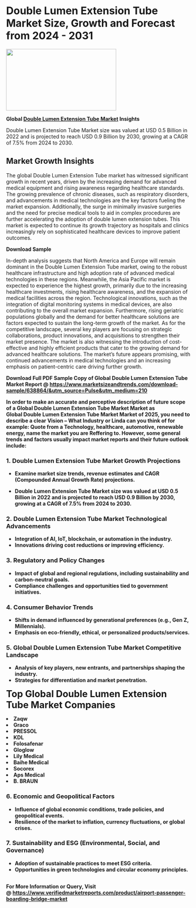 <H1>Double Lumen Extension Tube Market Size, Growth and Forecast from 2024 - 2031</H1><img class="aligncenter size-medium wp-image-584254" src="https://thirdeyenews.in/wp-content/uploads/2024/09/Global-Market-Research-300x168.jpeg" alt="" width="300" height="168" /><p><strong>Global&nbsp;<a href="https://www.marketsizeandtrends.com/download-sample/638864/&amp;utm_source=Pulse&amp;utm_medium=210">Double Lumen Extension Tube Market</a> Insights</strong></p><p>Double Lumen Extension Tube Market size was valued at USD 0.5 Billion in 2022 and is projected to reach USD 0.9 Billion by 2030, growing at a CAGR of 7.5% from 2024 to 2030.</p><p><h2>Market Growth Insights</h2> <p>The global Double Lumen Extension Tube market has witnessed significant growth in recent years, driven by the increasing demand for advanced medical equipment and rising awareness regarding healthcare standards. The growing prevalence of chronic diseases, such as respiratory disorders, and advancements in medical technologies are the key factors fueling the market expansion. Additionally, the surge in minimally invasive surgeries and the need for precise medical tools to aid in complex procedures are further accelerating the adoption of double lumen extension tubes. This market is expected to continue its growth trajectory as hospitals and clinics increasingly rely on sophisticated healthcare devices to improve patient outcomes.</p> <p><strong>Download Sample</strong></p> <p>In-depth analysis suggests that North America and Europe will remain dominant in the Double Lumen Extension Tube market, owing to the robust healthcare infrastructure and high adoption rate of advanced medical technologies in these regions. Meanwhile, the Asia Pacific market is expected to experience the highest growth, primarily due to the increasing healthcare investments, rising healthcare awareness, and the expansion of medical facilities across the region. Technological innovations, such as the integration of digital monitoring systems in medical devices, are also contributing to the overall market expansion. Furthermore, rising geriatric populations globally and the demand for better healthcare solutions are factors expected to sustain the long-term growth of the market. As for the competitive landscape, several key players are focusing on strategic collaborations, product innovations, and acquisitions to strengthen their market presence. The market is also witnessing the introduction of cost-effective and highly efficient products that cater to the growing demand for advanced healthcare solutions. The market’s future appears promising, with continued advancements in medical technologies and an increasing emphasis on patient-centric care driving further growth.</p> <p><strong></p><p><span class=""><strong>Download Full PDF Sample Copy of Global Double Lumen Extension Tube Market Report</strong> @ <a href="https://www.marketsizeandtrends.com/download-sample/638864/&amp;utm_source=Pulse&amp;utm_medium=210" target="_blank">https://www.marketsizeandtrends.com/download-sample/638864/&amp;utm_source=Pulse&amp;utm_medium=210</a></span></p><p>In order to make an accurate and perceptive description of future scope of a Global&nbsp;Double Lumen Extension Tube Market Market as Global&nbsp;Double Lumen Extension Tube Market Market of 2025, you need to describe a clear Vision &ndash; What Industry or Linda can you think of for example: Quote from a Technology, healthcare, automotive, renewable energy, name the market you are Reffering to. However, some general trends and factors usually impact market reports and their future outlook include:</p><h3>1.&nbsp;<strong>Double Lumen Extension Tube Market Growth Projections</strong></h3><ul><li>Examine market size trends, revenue estimates and CAGR (Compounded Annual Growth Rate) projections.</li><li><p>Double Lumen Extension Tube Market size was valued at USD 0.5 Billion in 2022 and is projected to reach USD 0.9 Billion by 2030, growing at a CAGR of 7.5% from 2024 to 2030.</p></li></ul><h3>2.&nbsp;<strong>Double Lumen Extension Tube Market Technological Advancements</strong></h3><ul><li>Integration of AI, IoT, blockchain, or automation in the industry.</li><li>Innovations driving cost reductions or improving efficiency.</li></ul><h3>3.&nbsp;<strong>Regulatory and Policy Changes</strong></h3><ul><li>Impact of global and regional regulations, including sustainability and carbon-neutral goals.</li><li>Compliance challenges and opportunities tied to government initiatives.</li></ul><h3>4.&nbsp;<strong>Consumer Behavior Trends</strong></h3><ul><li>Shifts in demand influenced by generational preferences (e.g., Gen Z, Millennials).</li><li>Emphasis on eco-friendly, ethical, or personalized products/services.</li></ul><h3>5.&nbsp;<strong>Global Double Lumen Extension Tube Market Competitive Landscape</strong></h3><ul><li>Analysis of key players, new entrants, and partnerships shaping the industry.</li><li>Strategies for differentiation and market penetration.</li></ul><p data-pm-slice="1 1 []"><span style="color: inherit; font-family: inherit; font-size: 25px;">Top Global Double Lumen Extension Tube Market Companies</span></p><div class="" data-test-id=""><p><li>Zaqw</li><li> Graco</li><li> PRESSOL</li><li> KDL</li><li> Folosafenar</li><li> Gloglow</li><li> Lily Medical</li><li> Baihe Medical</li><li> Socorex</li><li> Aps Medical</li><li> B. BRAUN</li></p></div><h3>6.&nbsp;<strong>Economic and Geopolitical Factors</strong></h3><ul><li>Influence of global economic conditions, trade policies, and geopolitical events.</li><li>Resilience of the market to inflation, currency fluctuations, or global crises.</li></ul><h3>7.&nbsp;<strong>Sustainability and ESG (Environmental, Social, and Governance)</strong></h3><ul><li>Adoption of sustainable practices to meet ESG criteria.</li><li>Opportunities in green technologies and circular economy principles.</li></ul><h2><strong style="font-size: 14px;">For More Information or Query, Visit @&nbsp;</strong><a style="background-color: #ffffff; font-size: 14px;" href="https://www.marketsizeandtrends.com/report/double-lumen-extension-tube-market/" target="_blank">https://www.verifiedmarketreports.com/product/airport-passenger-boarding-bridge-market</a></h2>
